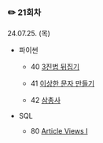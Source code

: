 ### ✏️ 21회차

24.07.25. (목)

- 파이썬

  - 40 [3진법 뒤집기](https://school.programmers.co.kr/learn/courses/30/lessons/68935)

  - 41 [이상한 문자 만들기](https://school.programmers.co.kr/learn/courses/30/lessons/12930)

  - 42 [삼총사](https://school.programmers.co.kr/learn/courses/30/lessons/131705)

- SQL

  - 80 [Article Views I](https://leetcode.com/problems/article-views-i/)

</br>
